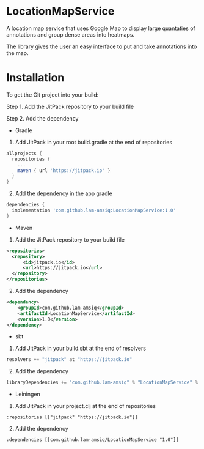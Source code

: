 # LocationMapService

A location map service that uses Google Map to display large quantaties of annotations and group dense areas into heatmaps. 

The library gives the user an easy interface to put and take annotations into the map.

# Installation

To get the Git project into your build:

Step 1. Add the JitPack repository to your build file

Step 2. Add the dependency
- Gradle

1. Add JitPack in your root build.gradle at the end of repositories
```gradle
allprojects {
  repositories {
    ...
    maven { url 'https://jitpack.io' }
  }
}
```
2. Add the dependency in the app gradle
```gradle
dependencies {
  implementation 'com.github.lam-amsiq:LocationMapService:1.0'
}
```

- Maven

1. Add the JitPack repository to your build file
```xml
<repositories>
  <repository>
      <id>jitpack.io</id>
      <url>https://jitpack.io</url>
  </repository>
</repositories>
```
2. Add the dependency
```xml
<dependency>
    <groupId>com.github.lam-amsiq</groupId>
    <artifactId>LocationMapService</artifactId>
    <version>1.0</version>
</dependency>
```
- sbt

1. Add JitPack in your build.sbt at the end of resolvers
```sbt
resolvers += "jitpack" at "https://jitpack.io"
```
2. Add the dependency
```sbt
libraryDependencies += "com.github.lam-amsiq" % "LocationMapService" % "1.0"
```
- Leiningen

1. Add JitPack in your project.clj at the end of repositories
```
:repositories [["jitpack" "https://jitpack.io"]]
```
2. Add the dependency
```
:dependencies [[com.github.lam-amsiq/LocationMapService "1.0"]]
```
